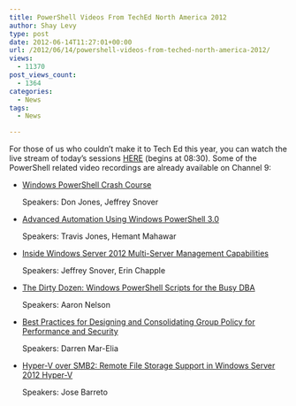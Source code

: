 ```yaml
---
title: PowerShell Videos From TechEd North America 2012
author: Shay Levy
type: post
date: 2012-06-14T11:27:01+00:00
url: /2012/06/14/powershell-videos-from-teched-north-america-2012/
views:
  - 11370
post_views_count:
  - 1364
categories:
  - News
tags:
  - News

---
```

For those of us who couldn’t make it to Tech Ed this year, you can watch the live stream of today&#8217;s sessions [HERE][1] (begins at 08:30). Some of the PowerShell related video recordings are already available on Channel 9:

  * [Windows PowerShell Crash Course][2]
  
    Speakers: Don Jones, Jeffrey Snover

  * [Advanced Automation Using Windows PowerShell 3.0][3]
  
    Speakers: Travis Jones, Hemant Mahawar

  * [Inside Windows Server 2012 Multi-Server Management Capabilities][4]
  
    Speakers: Jeffrey Snover, Erin Chapple

  * [The Dirty Dozen: Windows PowerShell Scripts for the Busy DBA][5]
  
    Speakers: Aaron Nelson

  * [Best Practices for Designing and Consolidating Group Policy for Performance and Security][6]
  
    Speakers: Darren Mar-Elia

  * [Hyper-V over SMB2: Remote File Storage Support in Windows Server 2012 Hyper-V][7]
  
    Speakers: Jose Barreto

[1]: http://northamerica.msteched.com/?tab=tasteofteched
[2]: http://channel9.msdn.com/Events/TechEd/NorthAmerica/2012/WSV321
[3]: http://channel9.msdn.com/Events/TechEd/NorthAmerica/2012/WSV414
[4]: http://channel9.msdn.com/Events/TechEd/NorthAmerica/2012/WSV306
[5]: http://channel9.msdn.com/Events/TechEd/NorthAmerica/2012/DBI331
[6]: http://channel9.msdn.com/Events/TechEd/NorthAmerica/2012/WSV206
[7]: http://channel9.msdn.com/Events/TechEd/NorthAmerica/2012/VIR306